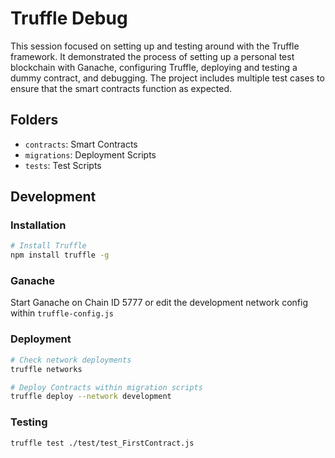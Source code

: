 # Truffle Debug

This session focused on setting up and testing around with the Truffle framework. It demonstrated the process of setting up a personal test blockchain with Ganache, configuring Truffle, deploying and testing a dummy contract, and debugging. The project includes multiple test cases to ensure that the smart contracts function as expected.

## Folders

- `contracts`: Smart Contracts
- `migrations`: Deployment Scripts
- `tests`: Test Scripts

## Development

### Installation

```bash
# Install Truffle
npm install truffle -g
```

### Ganache

Start Ganache on Chain ID 5777 or edit the development network config within `truffle-config.js`

### Deployment

```bash
# Check network deployments
truffle networks

# Deploy Contracts within migration scripts
truffle deploy --network development
```

### Testing

```bash
truffle test ./test/test_FirstContract.js
```

